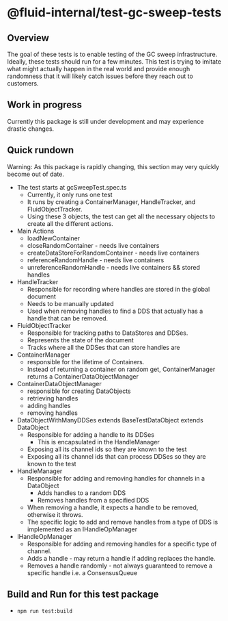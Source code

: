 # @fluid-internal/test-gc-sweep-tests

## Overview

The goal of these tests is to enable testing of the GC sweep infrastructure. Ideally, these tests should run for a few
minutes. This test is trying to imitate what might actually happen in the real world and provide enough randomness that
it will likely catch issues before they reach out to customers.

## Work in progress

Currently this package is still under development and may experience drastic changes.

## Quick rundown

Warning: As this package is rapidly changing, this section may very quickly become out of date.
- The test starts at gcSweepTest.spec.ts
    - Currently, it only runs one test
    - It runs by creating a ContainerManager, HandleTracker, and FluidObjectTracker.
    - Using these 3 objects, the test can get all the necessary objects to create all the different actions.
- Main Actions
    - loadNewContainer
    - closeRandomContainer - needs live containers
    - createDataStoreForRandomContainer - needs live containers
    - referenceRandomHandle - needs live containers
    - unreferenceRandomHandle - needs live containers && stored handles
- HandleTracker
    - Responsible for recording where handles are stored in the global document
    - Needs to be manually updated
    - Used when removing handles to find a DDS that actually has a handle that can be removed.
- FluidObjectTracker
    - Responsible for tracking paths to DataStores and DDSes.
    - Represents the state of the document
    - Tracks where all the DDSes that can store handles are
- ContainerManager
    - responsible for the lifetime of Containers.
    - Instead of returning a container on random get, ContainerManager returns a ContainerDataObjectManager
- ContainerDataObjectManager
    - responsible for creating DataObjects
    - retrieving handles
    - adding handles
    - removing handles
- DataObjectWithManyDDSes extends BaseTestDataObject extends DataObject
    - Responsible for adding a handle to its DDSes
        - This is encapsulated in the HandleManager
    - Exposing all its channel ids so they are known to the test
    - Exposing all its channel ids that can process DDSes so they are known to the test
- HandleManager
    - Responsible for adding and removing handles for channels in a DataObject
        - Adds handles to a random DDS
        - Removes handles from a specified DDS
    - When removing a handle, it expects a handle to be removed, otherwise it throws.
    - The specific logic to add and remove handles from a type of DDS is implemented as an IHandleOpManager
- IHandleOpManager
    - Responsible for adding and removing handles for a specific type of channel.
    - Adds a handle - may return a handle if adding replaces the handle.
    - Removes a handle randomly - not always guaranteed to remove a specific handle i.e. a ConsensusQueue

## Build and Run for this test package

- `npm run test:build`
